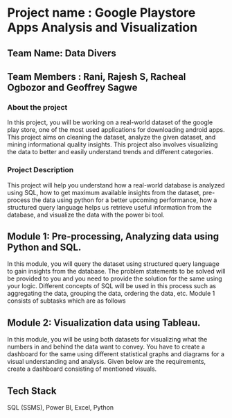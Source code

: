 # Project name : Google Playstore Apps Analysis and Visualization
## Team Name: Data Divers
## Team Members : Rani, Rajesh S, Racheal Ogbozor and Geoffrey Sagwe
### About the project
In this project, you will be working on a real-world dataset of the google play store, one of the most used applications for downloading android apps. This project aims on cleaning the dataset, analyze the given dataset, and mining informational quality insights. This project also involves visualizing the data to better and easily understand trends and different categories.
### Project Description
This project will help you understand how a real-world database is analyzed using SQL, how to get maximum available insights from the dataset, pre-process the data using python for a better upcoming performance, how a structured query language helps us retrieve useful information from the database, and visualize the data with the power bi tool.
## Module 1: Pre-processing, Analyzing data using Python and SQL.
In this module, you will query the dataset using structured query language to gain insights from the database. The problem statements to be solved will be provided to you and you need to provide the solution for the same using your logic. Different concepts of SQL will be used in this process such as aggregating the data, grouping the data, ordering the data, etc. Module 1 consists of subtasks which are as follows
## Module 2: Visualization data using Tableau.
In this module, you will be using both datasets for visualizing what the numbers in and behind the data want to convey. You have to create a dashboard for the same using different statistical graphs and diagrams for a visual understanding and analysis. Given below are the requirements, create a dashboard consisting of mentioned visuals.
## Tech Stack

SQL (SSMS), Power BI, Excel, Python
